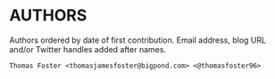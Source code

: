 AUTHORS
=======

Authors ordered by date of first contribution. Email address, blog URL and/or Twitter handles added after names.

```
Thomas Foster <thomasjamesfoster@bigpond.com> <@thomasfoster96>
```
